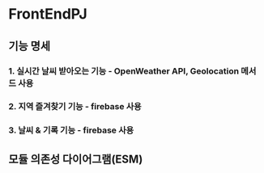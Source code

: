 # FrontEndPJ

## 기능 명세
### 1. 실시간 날씨 받아오는 기능 - OpenWeather API, Geolocation 메서드 사용
### 2. 지역 즐겨찾기 기능 - firebase 사용
### 3. 날씨 & 기록 기능 - firebase 사용

## 모듈 의존성 다이어그램(ESM)

